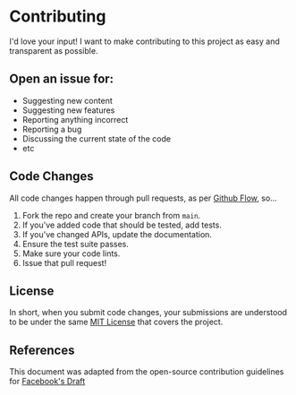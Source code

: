 # Contributing
I'd love your input! I want to make contributing to this project as easy and transparent as possible.

## Open an issue for:
- Suggesting new content
- Suggesting new features
- Reporting anything incorrect
- Reporting a bug
- Discussing the current state of the code
- etc

## Code Changes
All code changes happen through pull requests, as per [Github Flow](https://guides.github.com/introduction/flow/index.html), so... 

1. Fork the repo and create your branch from `main`.
2. If you've added code that should be tested, add tests.
3. If you've changed APIs, update the documentation.
4. Ensure the test suite passes.
5. Make sure your code lints.
6. Issue that pull request!

## License
In short, when you submit code changes, your submissions are understood to be under the same [MIT License](http://choosealicense.com/licenses/mit/) that covers the project. 

## References
This document was adapted from the open-source contribution guidelines for [Facebook's Draft](https://github.com/facebook/draft-js/blob/a9316a723f9e918afde44dea68b5f9f39b7d9b00/CONTRIBUTING.md)
